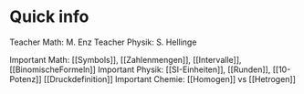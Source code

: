 # Quick info
Teacher Math: M. Enz
Teacher Physik: S. Hellinge

Important Math: [[Symbols]], [[Zahlenmengen]], [[Intervalle]], [[BinomischeFormeln]]
Important Physik: [[SI-Einheiten]], [[Runden]], [[10-Potenz]] [[Druckdefinition]]
Important Chemie: [[Homogen]] vs [[Hetrogen]]